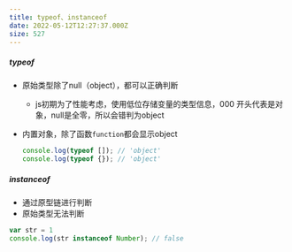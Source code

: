 ```yaml
---
title: typeof、instanceof
date: 2022-05-12T12:27:37.000Z
size: 527
---
```

##### typeof
- 原始类型除了null（object），都可以正确判断
  - js初期为了性能考虑，使用低位存储变量的类型信息，000 开头代表是对象，null是全零，所以会错判为object
- 内置对象，除了函数`function`都会显示object

  ```javascript
  console.log(typeof []); // 'object'
  console.log(typeof {}); // 'object'
  ```

##### instanceof
- 通过原型链进行判断
- 原始类型无法判断

```javascript
var str = 1
console.log(str instanceof Number); // false
```

